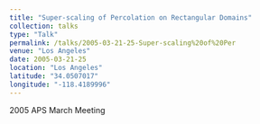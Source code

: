 ```yaml
---
title: "Super-scaling of Percolation on Rectangular Domains"
collection: talks
type: "Talk"
permalink: /talks/2005-03-21-25-Super-scaling%20of%20Per
venue: "Los Angeles"
date: 2005-03-21-25
location: "Los Angeles"
latitude: "34.0507017"
longitude: "-118.4189996"
---
```


2005 APS March Meeting
